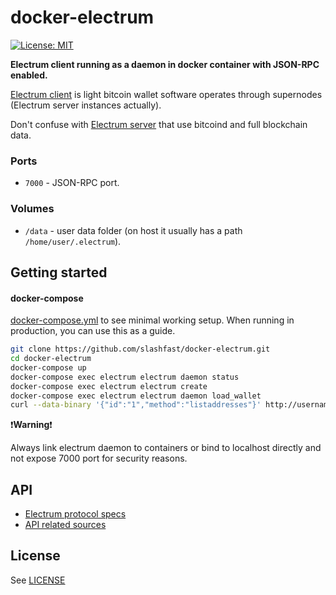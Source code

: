 # docker-electrum

[![License: MIT](https://img.shields.io/badge/License-MIT-black.svg)](https://opensource.org/licenses/MIT)


**Electrum client running as a daemon in docker container with JSON-RPC enabled.**

[Electrum client](https://electrum.org/) is light bitcoin wallet software operates through supernodes (Electrum server instances actually).

Don't confuse with [Electrum server](https://github.com/spesmilo/electrum-server) that use bitcoind and full blockchain data.

### Ports

* `7000` - JSON-RPC port.

### Volumes

* `/data` - user data folder (on host it usually has a path ``/home/user/.electrum``).

## Getting started

#### docker-compose

[docker-compose.yml](https://github.com/slashfast/docker-electrum/blob/master/docker-compose.yml) to see minimal working setup. When running in production, you can use this as a guide.

```bash
git clone https://github.com/slashfast/docker-electrum.git
cd docker-electrum
docker-compose up
docker-compose exec electrum electrum daemon status
docker-compose exec electrum electrum create
docker-compose exec electrum electrum daemon load_wallet
curl --data-binary '{"id":"1","method":"listaddresses"}' http://username:password@localhost:7000
```

:exclamation:**Warning**:exclamation:

Always link electrum daemon to containers or bind to localhost directly and not expose 7000 port for security reasons.

## API

* [Electrum protocol specs](http://docs.electrum.org/en/latest/protocol.html)
* [API related sources](https://github.com/spesmilo/electrum/blob/master/lib/commands.py)

## License

See [LICENSE](https://github.com/slashfast/docker-electrum/blob/master/LICENSE)


